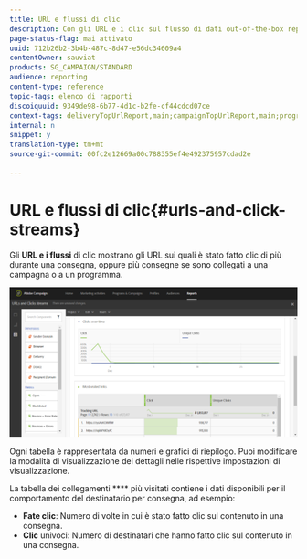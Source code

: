 ```yaml
---
title: URL e flussi di clic
description: Con gli URL e i clic sul flusso di dati out-of-the-box report, scoprite il successo degli URL nelle distribuzioni.
page-status-flag: mai attivato
uuid: 712b26b2-3b4b-487c-8d47-e56dc34609a4
contentOwner: sauviat
products: SG_CAMPAIGN/STANDARD
audience: reporting
content-type: reference
topic-tags: elenco di rapporti
discoiquuid: 9349de98-6b77-4d1c-b2fe-cf44cdcd07ce
context-tags: deliveryTopUrlReport,main;campaignTopUrlReport,main;programTopUrlReport,main
internal: n
snippet: y
translation-type: tm+mt
source-git-commit: 00fc2e12669a00c788355ef4e492375957cdad2e

---
```



# URL e flussi di clic{#urls-and-click-streams}

Gli **URL e i flussi** di clic mostrano gli URL sui quali è stato fatto clic di più durante una consegna, oppure più consegne se sono collegati a una campagna o a un programma.

![](assets/delivery_reports_8.png)

Ogni tabella è rappresentata da numeri e grafici di riepilogo. Puoi modificare la modalità di visualizzazione dei dettagli nelle rispettive impostazioni di visualizzazione.

La tabella dei collegamenti **** più visitati contiene i dati disponibili per il comportamento del destinatario per consegna, ad esempio:

* **Fate clic**: Numero di volte in cui è stato fatto clic sul contenuto in una consegna.
* **Clic** univoci: Numero di destinatari che hanno fatto clic sul contenuto in una consegna.

